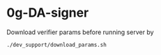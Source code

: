 # 0g-DA-signer

Download verifier params before running server by
```sh
./dev_support/download_params.sh
```